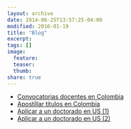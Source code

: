 ```yaml
---
layout: archive
date: 2014-06-25T13:57:25-04:00
modified: 2016-01-19
title: "Blog"
excerpt:
tags: []
image:
  feature:
  teaser:
  thumb:
share: true
---
```


- [Convocatorias docentes en Colombia](c.Convocatorias.md)
- [Apostillar titulos en Colombia](Apostilla.md)
- [Aplicar a un doctorado en US (1)](PhDUSA.md)
- [Aplicar a un doctorado en US (2)](A.AppGradSc.md)
